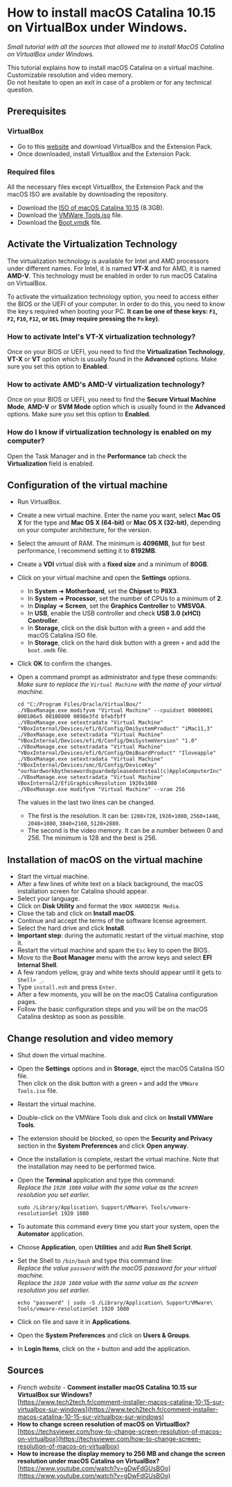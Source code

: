 # How to install macOS Catalina 10.15 on VirtualBox under Windows.
_Small tutorial with all the sources that allowed me to install MacOS Catalina on VirtualBox under Windows._

This tutorial explains how to install macOS Catalina on a virtual machine. Customizable resolution and video memory.  
Do not hesitate to open an exit in case of a problem or for any technical question.

## Prerequisites

### VirtualBox

* Go to this [website](https://www.virtualbox.org/wiki/Downloads) and download VirtualBox and the Extension Pack.
* Once downloaded, install VirtualBox and the Extension Pack.

### Required files

All the necessary files except VirtualBox, the Extension Pack and the macOS ISO are available by downloading the repository.

* Download the [ISO of macOS Catalina 10.15](http://www.mediafire.com/file/2mwxpooe0da6z3n/Catalina_10.15.5.iso/file) (8.3GB).
* Download the [VMWare Tools.iso](https://github.com/maximedrn/macos-catalina-on-virtualbox-windows/raw/master/VM%20Tools.iso) file.
* Download the [Boot.vmdk](https://github.com/maximedrn/macos-catalina-on-virtualbox-windows/raw/master/Boot.vmdk) file.


## Activate the Virtualization Technology

The virtualization technology is available for Intel and AMD processors under different names. For Intel, it is named **VT-X** and for AMD, it is named **AMD-V**. This technology must be enabled in order to run macOS Catalina on VirtualBox.

To activate the virtualization technology option, you need to access either the BIOS or the UEFI of your computer. In order to do this, you need to know the key·s required when booting your PC. **It can be one of these keys: `F1`, `F2`, `F10`, `F12`, or `DEL` (may require pressing the `Fn` key)**.

### How to activate Intel's VT-X virtualization technology?

Once on your BIOS or UEFI, you need to find the **Virtualization Technology**, **VT-X** or **VT** option which is usually found in the **Advanced** options. Make sure you set this option to **Enabled**.
  
### How to activate AMD's AMD-V virtualization technology?

Once on your BIOS or UEFI, you need to find the **Secure Virtual Machine Mode**, **AMD-V** or **SVM Mode** option which is usually found in the **Advanced** options. Make sure you set this option to **Enabled**.

### How do I know if virtualization technology is enabled on my computer?

Open the Task Manager and in the **Performance** tab check the **Virtualization** field is enabled.


## Configuration of the virtual machine

* Run VirtualBox.
* Create a new virtual machine. Enter the name you want, select **Mac OS X** for the type and **Mac OS X (64-bit)** or **Mac OS X (32-bit)**, depending on your computer architecture, for the version.
* Select the amount of RAM. The minimum is **4096MB**, but for best performance, I recommend setting it to **8192MB**.
* Create a **VDI** virtual disk with a **fixed size** and a minimum of **80GB**.
* Click on your virtual machine and open the **Settings** options.
  * In **System** ➜ **Motherboard**, set the **Chipset** to **PIIX3**.
  * In **System** ➜ **Processor**, set the number of CPUs to a minimum of **2**.
  * In **Display** ➜ **Screen**, set the **Graphics Controller** to **VMSVGA**.
  * In **USB**, enable the USB controller and check **USB 3.0 (xHCI) Controller**.
  * In **Storage**, click on the disk button with a green `+` and add the macOS Catalina ISO file.
  * In **Storage**, click on the hard disk button with a green `+` and add the `boot.vmdk` file.
* Click **OK** to confirm the changes.
* Open a command prompt as administrator and type these commands:  
  _Make sure to replace the `Virtual Machine` with the name of your virtual machine._

  ```
  cd "C:/Program Files/Oracle/VirtualBox/"
  ./VBoxManage.exe modifyvm "Virtual Machine" --cpuidset 00000001 000106e5 00100800 0098e3fd bfebfbff
  ./VBoxManage.exe setextradata "Virtual Machine" "VBoxInternal/Devices/efi/0/Config/DmiSystemProduct" "iMac11,3"
  ./VBoxManage.exe setextradata "Virtual Machine" "VBoxInternal/Devices/efi/0/Config/DmiSystemVersion" "1.0"
  ./VBoxManage.exe setextradata "Virtual Machine" "VBoxInternal/Devices/efi/0/Config/DmiBoardProduct" "Iloveapple"
  ./VBoxManage.exe setextradata "Virtual Machine" "VBoxInternal/Devices/smc/0/Config/DeviceKey" "ourhardworkbythesewordsguardedpleasedontsteal(c)AppleComputerInc"
  ./VBoxManage.exe setextradata "Virtual Machine" VBoxInternal2/EfiGraphicsResolution 1920x1080
  ./VBoxManage.exe modifyvm "Virtual Machine" --vram 256
  ```

  The values in the last two lines can be changed.
  * The first is the resolution. It can be: `1280×720`, `1920×1080`, `2560×1440`, `2048×1080`, `3840×2160`, `5120×2880`.
  * The second is the video memory. It can be a number between 0 and 256. The minimum is 128 and the best is 256.


## Installation of macOS on the virtual machine

* Start the virtual machine.
* After a few lines of white text on a black background, the macOS installation screen for Catalina should appear.
* Select your language.
* Click on **Disk Utility** and format the `VBOX HARDDISK Media`.
* Close the tab and click on **Install macOS**.
* Continue and accept the terms of the software license agreement.
* Select the hard drive and click **Install**.
* **Important step**: during the automatic restart of the virtual machine, stop it.
* Restart the virtual machine and spam the `Esc` key to open the BIOS.
* Move to the **Boot Manager** menu with the arrow keys and select **EFI Internal Shell**.
* A few random yellow, gray and white texts should appear until it gets to `Shell> _`.
* Type `install.nsh` and press `Enter`.
* After a few moments, you will be on the macOS Catalina configuration pages.
* Follow the basic configuration steps and you will be on the macOS Catalina desktop as soon as possible.


## Change resolution and video memory

* Shut down the virtual machine.
* Open the **Settings** options and in **Storage**, eject the macOS Catalina ISO file.  
  Then click on the disk button with a green `+` and add the `VMWare Tools.iso` file.
* Restart the virtual machine.
* Double-click on the VMWare Tools disk and click on **Install VMWare Tools**.
* The extension should be blocked, so open the **Security and Privacy** section in the **System Preferences** and click **Open anyway**.
* Once the installation is complete, restart the virtual machine. Note that the installation may need to be performed twice.
* Open the **Terminal** application and type this command:  
  _Replace the `1920 1080` value with the same value as the screen resolution you set earlier._

  ```
  sudo /Library/Application\ Support/VMware\ Tools/vmware-resolutionSet 1920 1080
  ```
* To automate this command every time you start your system, open the **Automator** application.
* Choose **Application**, open **Utilities** and add **Run Shell Script**.
* Set the Shell to `/bin/bash` and type this command line:  
  _Replace the value `password` with the macOS password for your virtual machine._  
  _Replace the `1920 1080` value with the same value as the screen resolution you set earlier._

  ```
  echo "password" | sudo -S /Library/Application\ Support/VMware\ Tools/vmware-resolutionSet 1920 1080
  ```
* Click on file and save it in **Applications**.
* Open the **System Preferences** and click on **Users & Groups**.
* In **Login Items**, click on the `+` button and add the application.


## Sources

* _French website_ - **Comment installer macOS Catalina 10.15 sur VirtualBox sur Windows?**  
  [https://www.tech2tech.fr/comment-installer-macos-catalina-10-15-sur-virtualbox-sur-windows](https://www.tech2tech.fr/comment-installer-macos-catalina-10-15-sur-virtualbox-sur-windows)
* **How to change screen resolution of macOS on VirtualBox?**  
  [https://techsviewer.com/how-to-change-screen-resolution-of-macos-on-virtualbox](https://techsviewer.com/how-to-change-screen-resolution-of-macos-on-virtualbox)
* **How to increase the display memory to 256 MB and change the screen resolution under macOS Catalina on VirtualBox?**  
  [https://www.youtube.com/watch?v=gDwFdGUsBOo](https://www.youtube.com/watch?v=gDwFdGUsBOo)
